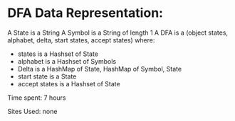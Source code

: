 # DFA Data Representation:
A State is a String
A Symbol is a String of length 1
A DFA is a (object states, alphabet, delta, start states, accept states) where:
 - states is a Hashset of State
 - alphabet is a Hashset of Symbols
 - Delta is a HashMap of State, HashMap of Symbol, State
 - start state is a State
 - accept states is a Hashset of State

Time spent:
7 hours

Sites Used:
none
